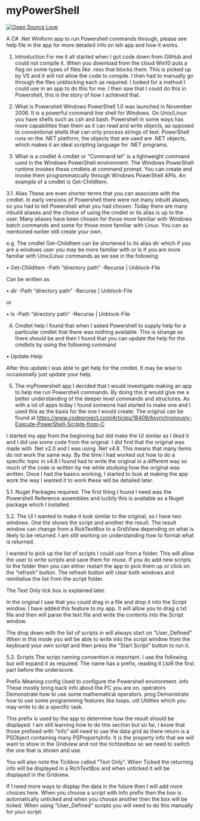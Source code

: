 # myPowerShell
[![Open Source Love](https://badges.frapsoft.com/os/v1/open-source.svg?v=103)](https://github.com/ellerbrock/open-source-badges/)

A C# .Net Winform app to run Powershell commands through, please see help file in the app for more detailed info on teh app and how it works. 

1.	Introduction 
For me it all started when I got code down from GitHub and could not compile it. When you download from the cloud Win10 puts a flag on some types of files like .resx that blocks them. This is picked up by VS and it will not allow the code to compile. I then had to manually go through the files unblocking each as required. I looked for a method I could use in an app to do this for me. I then saw that I could do this in Powershell, this is the story of how I achieved that.

2.	What is Powershell
Windows PowerShell 1.0 was launched in November 2006. It is a powerful command line shell for Windows. On Unix/Linux you have shells such as csh and bash. Powershell in some ways has more capabilities than them as it can read and write objects, as opposed to conventional shells that can only process strings of text. PowerShell runs on the .NET platform, the objects that are used are .NET objects, which makes it an ideal scripting language for .NET programs.

3.	What is a cmdlet
A cmdlet or "Command let" is a lightweight command used in the Windows PowerShell environment. The Windows PowerShell runtime invokes these cmdlets at command prompt. You can create and invoke them programmatically through Windows PowerShell APIs. An example of a cmdlet is Get-ChildItem.

3.1.	Alias
These are even shorter terms that you can associate with the cmdlet. In early versions of Powershell there were not many inbuilt aliases, so you had to tell Powershell what you had chosen. Today there are many inbuild aliases and the choice of using the cmdlet or its alias is up to the user. Many aliases have been chosen for those more familiar with Windows batch commands and some for those more familiar with Linux. You can as mentioned earlier still create your own.

e.g. The cmdlet Get-ChildItem can be shortened to its alias dir which if you are a windows user you may be more familiar with or ls if you are more familiar with Unix/Linux commands as we see in the following: 

•	Get-ChildItem -Path “directory path” -Recurse | Unblock-File

Can be written as

•	dir -Path “directory path” -Recurse | Unblock-File

or

•	ls -Path “directory path” -Recurse | Unblock-File

4.	Cmdlet help
I found that when I asked Powershell to supply help for a particular cmdlet that there was nothing available. This is strange as there should be and then I found that you can update the help for the cmdlets by using the following command

•	Update-Help

 After this update I was able to get help for the cmdlet. It may be wise to occasionally just update your help.

5.	The myPowershell app
I decided that I would investigate making an app to help me run Powershell commands. By doing this it would give me a better understanding of the deeper level commands and structures. As with a lot of apps today I found someone had started to make one and I used this as the basis for the one I would create. The original can be found at https://www.codeproject.com/Articles/18409/Asynchronously-Execute-PowerShell-Scripts-from-C 

I started my app from the beginning but did make the UI similar as I liked it and I did use some code from the original. I did find that the original was made with .Net v2.0 and I was using .Net v4.8. This means that many items do not work the same way. By the time I had worked out how to do a specific topic in v4.8 I found had to write the original in a different way so much of the code is written by me while studying how the original was written. Once I had the basics working, I started to look at making the app work the way I wanted it to work these will be detailed later.

5.1.	Nuget Packages required.
The first thing I found I need was the Powershell Reference assemblies and luckily this is available as a Nuget package which I installed.

 

5.2.	The UI
I wanted to make it look similar to the original, so I have two windows. One the shows the script and another the result. The result window can change from a RickTextBox to a GridView depending on what is likely to be returned. I am still working on understanding how to format what is returned. 

I wanted to pick up the list of scripts I could use from a folder. This will allow the user to write scripts and save them for reuse. If you do add new scripts to the folder then you can either restart the app to pick them up or click on the “refresh” button. The refresh button will clear both windows and reinitialise the list from the script folder.

The Text Only tick box is explained later.
  
 

In the original I saw that you could drag in a file and drop it into the Script window. I have added this feature to my app. It will allow you to drag a txt file and then will parse the text file and write the contents into the Script window.  

The drop down with the list of scripts in will always start on “User_Defined”. When in this mode you will be able to write into the script window from the keyboard your own script and then press the “Start Script” button to run it. 

5.3.	Scripts
The script naming convention is important. I use the following but will expand it as required. The name has a prefix, reading it LtoR the first part before the underscore.

Prefix	Meaning
config	Used to configure the Powershell environment.
info	These mostly bring back info about the PC you are on. 
operators	Demonstrate how to use some mathematical operators.
prog	Demonstrate how to use some programming features like loops.
util	Utilities which you may write to do a specific task.

This prefix is used by the app to determine how the result should be displayed. I am still learning how to do this section but so far, I know that those prefixed with “info” will need to use the data grid as there return is a PSObject containing many PSPropertyInfo. It is the property info that we will want to show in the Gridview and not the richtextbox so we need to switch the one that is shown and use. 

You will also note the Tickbox called “Text Only”. When Ticked the returning info will be displayed in a RichTextBox and when unticked it will be displayed in the Gridview. 


If I need more ways to display the data in the future then I will add more choices here. When you choose a script with Info prefix then the box is automatically unticked and when you choose another then the box will be ticked. When using “User_Defined” scripts you will need to do this manually for your script.

